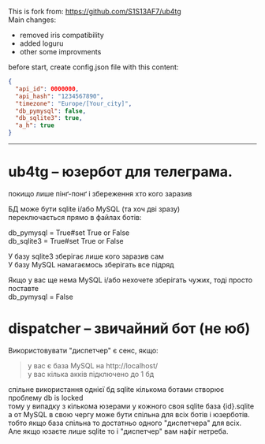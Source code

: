 This is fork from: https://github.com/S1S13AF7/ub4tg  
Main changes:  
* removed iris compatibility
* added loguru
* other some improvments  
  
before start, create config.json file with this content:  
```json
{
  "api_id": 0000000,
  "api_hash": "1234567890",
  "timezone": "Europe/[Your_city]",
  "db_pymysql": false,
  "db_sqlite3": true,
  "a_h": true
}
```
___
# ub4tg – юзербот для телеграма.
покищо лише пінґ-понґ
і збереження хто кого заразив 
<br/>

БД може бути sqlite і/або MySQL (та хоч дві зразу) <br/>
переключається прямо в файлах ботів: <br/>

db_pymysql = True#set True or False <br/>
db_sqlite3 = True#set True or False <br/>

У базу sqlite3 зберігає лише кого заразив сам<br/>
У базу MySQL намагаємось зберігать все підряд<br/>

Якщо у вас ще нема MySQL і/або нехочете зберігать чужих, тоді просто поставте <br/>
db_pymysql = False

# dispatcher – звичайний бот (не юб)
Використовувати "диспетчер" є сенс, якщо:<br/>
> у вас є база MySQL на http://localhost/<br/>
> у вас кілька акків підключено до 1 бд<br/>

спільне використання однієї бд sqlite кількома ботами створює проблему db is locked<br/>
тому у випадку з кількома юзерами у кожного своя sqlite база {id}.sqlite<br/>
а от MySQL в свою чергу може бути спільна для всіх ботів і юзерботів.<br/>
тобто якщо база спільна то достатньо одного "диспетчера" для всіх.<br/>
Але якщо юзаєте лише sqlite то і "диспетчер" вам нафіг нетреба.<br/>
